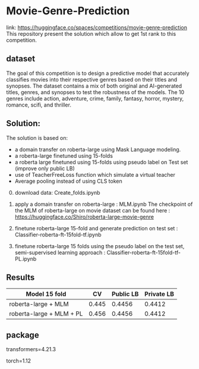 # Movie-Genre-Prediction

link: https://huggingface.co/spaces/competitions/movie-genre-prediction
This repository present the solution which allow to get 1st rank to this competition.

## dataset
The goal of this competition is to design a predictive model that accurately classifies movies into their respective genres based on their titles and synopses.
The dataset contains a mix of both original and AI-generated titles, genres, and synopses to test the robustness of the models.
The 10 genres include action, adventure, crime, family, fantasy, horror, mystery, romance, scifi, and thriller.

## Solution:

The solution is based on:

- a domain transfer on roberta-large using Mask Language modeling.
- a roberta-large finetuned using 15-folds
- a roberta large finetuned using 15-folds using pseudo label on Test set (improve only public LB)
- use of TeacherFreeLoss function which simulate a virtual teacher
- Average pooling instead of using CLS token

0) download data: Create_folds.ipynb

1) apply a domain transfer on roberta-large : MLM.ipynb
The checkpoint of the MLM of roberta-large on movie dataset can be found here : https://huggingface.co/Shiro/roberta-large-movie-genre

2) finetune roberta-large 15-fold and generate prediction on test set : Classifier-roberta-ft-15fold-tf.ipynb

3) finetune roberta-large 15 folds using the pseudo label on the test set, semi-supervised learning approach : Classifier-roberta-ft-15fold-tf-PL.ipynb

## Results

|Model 15 fold| CV | Public LB  | Private LB  | 
|---|---|---|---| 
|roberta-large + MLM   | 0.445  | 0.4456  | 0.4412  | 
|roberta-large + MLM + PL   | 0.456  | 0.4456  | 0.4412  | 


## package

transformers=4.21.3

torch=1.12